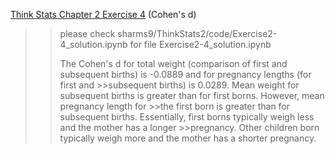 [Think Stats Chapter 2 Exercise 4](http://greenteapress.com/thinkstats2/html/thinkstats2003.html#toc24) (Cohen's d)

>>please check sharms9/ThinkStats2/code/Exercise2-4_solution.ipynb for file Exercise2-4_solution.ipynb
>>
>>The Cohen's d for total weight (comparison of first and subsequent births) is -0.0889 and for pregnancy lengths (for first and >>subsequent births) is 0.0289.  Mean weight for subsequent births is greater than for first borns. However, mean pregnancy length for >>the first born is greater than for subsequent births.  Essentially, first borns typically weigh less and the mother has a longer >>pregnancy.  Other children born typically weigh more and the mother has a shorter pregnancy.


